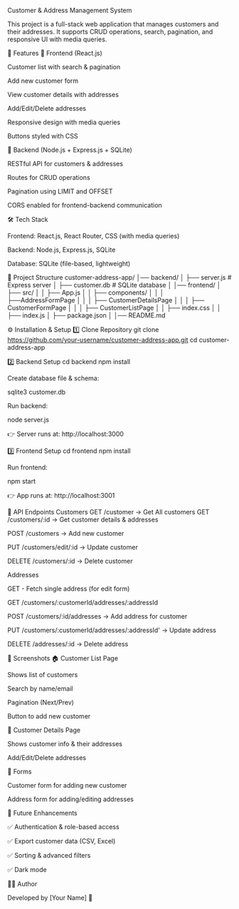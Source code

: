 Customer & Address Management System

This project is a full-stack web application that manages customers and their addresses.
It supports CRUD operations, search, pagination, and responsive UI with media queries.

🚀 Features
🔹 Frontend (React.js)

Customer list with search & pagination

Add new customer form

View customer details with addresses

Add/Edit/Delete addresses

Responsive design with media queries

Buttons styled with CSS

🔹 Backend (Node.js + Express.js + SQLite)

RESTful API for customers & addresses

Routes for CRUD operations

Pagination using LIMIT and OFFSET

CORS enabled for frontend-backend communication

🛠️ Tech Stack

Frontend: React.js, React Router, CSS (with media queries)

Backend: Node.js, Express.js, SQLite

Database: SQLite (file-based, lightweight)

📂 Project Structure
customer-address-app/
│── backend/
│   ├── server.js           # Express server
│   ├── customer.db         # SQLite database
│
│── frontend/
│   ├── src/
│   │   ├── App.js
│   │   ├── components/
│   │   │   ├──AddressFormPage
│   │   │   ├── CustomerDetailsPage
│   │   │   ├── CustomerFormPage
│   │   │   ├── CustomerListPage
│   │   ├── index.css
│   │   ├── index.js
│   ├── package.json
│
│── README.md

⚙️ Installation & Setup
1️⃣ Clone Repository
git clone https://github.com/your-username/customer-address-app.git
cd customer-address-app

2️⃣ Backend Setup
cd backend
npm install


Create database file & schema:

sqlite3 customer.db


Run backend:

node server.js


👉 Server runs at: http://localhost:3000

3️⃣ Frontend Setup
cd frontend
npm install


Run frontend:

npm start


👉 App runs at: http://localhost:3001

🔗 API Endpoints
Customers
GET /customer -> Get All customers
GET /customers/:id → Get customer details & addresses

POST /customers → Add new customer

PUT /customers/edit/:id → Update customer

DELETE /customers/:id → Delete customer

Addresses

 GET - Fetch single address (for edit form) 
 
GET /customers/:customerId/addresses/:addressId

POST /customers/:id/addresses → Add address for customer

PUT /customers/:customerId/addresses/:addressId' → Update address

DELETE /addresses/:id → Delete address

📸 Screenshots
🏠 Customer List Page

Shows list of customers

Search by name/email

Pagination (Next/Prev)

Button to add new customer

👤 Customer Details Page

Shows customer info & their addresses

Add/Edit/Delete addresses

📝 Forms

Customer form for adding new customer

Address form for adding/editing addresses

🎯 Future Enhancements

✅ Authentication & role-based access

✅ Export customer data (CSV, Excel)

✅ Sorting & advanced filters

✅ Dark mode

👩‍💻 Author

Developed by [Your Name] 🚀

